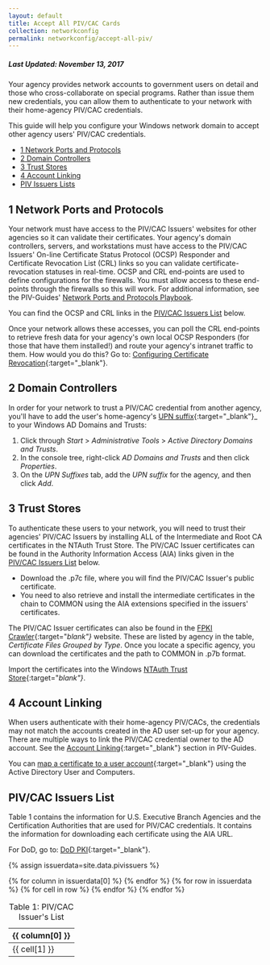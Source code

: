 ```yaml
---
layout: default
title: Accept All PIV/CAC Cards
collection: networkconfig
permalink: networkconfig/accept-all-piv/
---
```


##### Last Updated: November 13, 2017

Your agency provides network accounts to government users on detail and those who cross-collaborate on special programs. Rather than issue them new credentials, you can allow them to authenticate to your network with their home-agency PIV/CAC credentials.

This guide will help you configure your Windows network domain to accept other agency users' PIV/CAC credentials.

* [1 Network Ports and Protocols](#1-network-ports-and-protocols)
* [2 Domain Controllers](#2-domain-controllers)
* [3 Trust Stores](#3-trust-stores)
* [4 Account Linking](#4-account-linking)
* [PIV Issuers Lists](#piv-issuers-lists)

## 1 Network Ports and Protocols

Your network must have access to the PIV/CAC Issuers' websites for other agencies so it can validate their certificates. Your agency's domain controllers, servers, and workstations must have access to the PIV/CAC Issuers' On-line Certificate Status Protocol (OCSP) Responder and Certificate Revocation List (CRL) links so you can validate certificate-revocation statuses in real-time. OCSP and CRL end-points are used to define configurations for the firewalls. You must allow access to these end-points through the firewalls so this will work. For additional information, see the PIV-Guides' [Network Ports and Protocols Playbook]({{site.baseurl}}/networkconfig/ports/#network-ports-and-protocols).

You can find the OCSP and CRL links in the [PIV/CAC Issuers List](#piv-and-cac-issuers-list) below.

Once your network allows these accesses, you can poll the CRL end-points to retrieve fresh data for your agency's own local OCSP Responders (for those that have them installed!) and route your agency's intranet traffic to them. How would you do this? Go to: [Configuring Certificate Revocation](https://technet.microsoft.com/en-us/library/cc771079(v=ws.11).aspx){:target="_blank"}.

## 2 Domain Controllers

In order for your network to trust a PIV/CAC credential from another agency, you'll have to add the user's home-agency's [UPN suffix](https://technet.microsoft.com/en-us/library/cc772007(v=ws.11).aspx){:target="_blank"}_ to your Windows AD Domains and Trusts:

1. Click through _Start_ &gt; _Administrative Tools_ &gt; _Active Directory Domains and Trusts_.
2. In the console tree, right-click _AD Domains and Trusts_ and then click _Properties_.
3. On the _UPN Suffixes_ tab, add the _UPN suffix_ for the agency, and then click _Add_.

## 3 Trust Stores

To authenticate these users to your network, you will need to trust their agencies' PIV/CAC Issuers by installing ALL of the Intermediate and Root CA certificates in the NTAuth Trust Store. The PIV/CAC Issuer certificates can be found in the Authority Information Access (AIA) links given in the [PIV/CAC Issuers List](#piv-and-cac-issuers-list) below. 

* Download the .p7c file, where you will find the PIV/CAC Issuer's public certificate. 
* You need to also retrieve and install the intermediate certificates in the chain to COMMON using the AIA extensions specified in the issuers' certificates.

The PIV/CAC Issuer certificates can also be found in the [FPKI Crawler](https://fpki-graph.fpki-lab.gov/crawler/){:target="_blank"}_ website. These are listed by agency in the table, _Certificate Files Grouped by Type_. Once you locate a specific agency, you can download the certificates and the path to COMMON in .p7b format.

Import the certificates into the Windows [NTAuth Trust Store](https://piv.idmanagement.gov/networkconfig/trustedroots/){:target="_blank"}_.

## 4 Account Linking

When users authenticate with their home-agency PIV/CACs, the credentials may not match the accounts created in the AD user set-up for your agency. There are multiple ways to link the PIV/CAC credential owner to the AD account. See the [Account Linking](https://piv.idmanagement.gov/networkconfig/accounts/){:target="_blank"} section in PIV-Guides.

You can [map a certificate to a user account](https://technet.microsoft.com/en-us/library/cc754866(v=ws.11).aspx){:target="_blank"} using the Active Directory User and Computers.

## PIV/CAC Issuers List

Table 1 contains the information for U.S. Executive Branch Agencies and the Certification Authorities that are used for PIV/CAC credentials. It contains the information for downloading each certificate using the AIA URL. 

For DoD, go to: [DoD PKI](https://iase.disa.mil/pki-pke/interoperability/Pages/index.aspx#etWPQ7){:target="_blank"}.

{% assign issuerdata=site.data.pivissuers %}
<table>        
    <caption>Table 1: PIV/CAC Issuer's List</caption>
    <thead>
    {% for column in issuerdata[0] %}
        <th>{{ column[0] }}</th>
    {% endfor %}
    </thead>
    <tbody>
    {% for row in issuerdata %}
        <tr>
        {% for cell in row %}
            <td>{{ cell[1] }}</td>
        {% endfor %}
        </tr>
    {% endfor %}
    </tbody>
</table>




